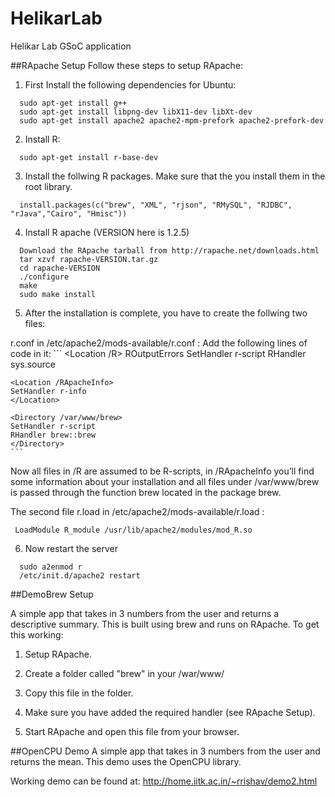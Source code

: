 # HelikarLab

Helikar Lab GSoC application

##RApache Setup
Follow these steps to setup RApache:

1. First Install the following dependencies for Ubuntu:

  ```
    sudo apt-get install g++
    sudo apt-get install libpng-dev libX11-dev libXt-dev
    sudo apt-get install apache2 apache2-mpm-prefork apache2-prefork-dev
  ```
2. Install R:

  ```
    sudo apt-get install r-base-dev
   ```
3. Install the follwing R packages. Make sure that the you install them in the root library. 

  ```
    install.packages(c("brew", "XML", "rjson", "RMySQL", "RJDBC", "rJava","Cairo", "Hmisc"))
   ```
4. Install R apache (VERSION here is 1.2.5)

  ```
    Download the RApache tarball from http://rapache.net/downloads.html
    tar xzvf rapache-VERSION.tar.gz 
    cd rapache-VERSION
    ./configure
    make
    sudo make install
   ```
5. After the installation is complete, you have to create the follwing two files:
 
  r.conf in /etc/apache2/mods-available/r.conf :
   Add the following lines of code in it:
    ```
    <Location /R>
    ROutputErrors
    SetHandler r-script
    RHandler sys.source
    </Location>
   
    <Location /RApacheInfo>
    SetHandler r-info
    </Location>
    
    <Directory /var/www/brew>
  	SetHandler r-script
  	RHandler brew::brew
    </Directory>
    ```

  Now all files in /R are assumed to be R-scripts, in /RApacheInfo you’ll find some information about your installation and   all files under /var/www/brew is passed through the function brew located in the package brew.

  The second file r.load in /etc/apache2/mods-available/r.load :
  
   ```
    LoadModule R_module /usr/lib/apache2/modules/mod_R.so
   ```
6. Now restart the server

  ```  
    sudo a2enmod r
    /etc/init.d/apache2 restart
  ```
##DemoBrew Setup

A simple app that takes in 3 numbers from the user and returns a descriptive summary.
This is built using brew and runs on RApache.
To get this working:

1. Setup RApache.

2. Create a folder called "brew" in your /war/www/

3. Copy this file in the folder.

4. Make sure you have added the required handler (see RApache Setup). 

5. Start RApache and open this file from your browser.

##OpenCPU Demo
A simple app that takes in 3 numbers from the user and returns the mean. This demo uses the OpenCPU library.

Working demo can be found at:
http://home.iitk.ac.in/~rrishav/demo2.html

